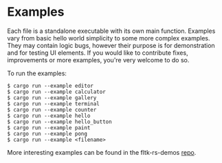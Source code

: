 # Examples

Each file is a standalone executable with its own main function. Examples vary from basic hello world simplicity to some more complex examples. They may contain logic bugs, however their purpose is for demonstration and for testing UI elements. If you would like to contribute fixes, improvements or more examples, you're very welcome to do so.

To run the examples: 
```
$ cargo run --example editor
$ cargo run --example calculator
$ cargo run --example gallery
$ cargo run --example terminal
$ cargo run --example counter
$ cargo run --example hello
$ cargo run --example hello_button
$ cargo run --example paint
$ cargo run --example pong
$ cargo run --example <filename>
```

More interesting examples can be found in the fltk-rs-demos [repo](https://github.com/MoAlyousef/fltk-rs-demos).
